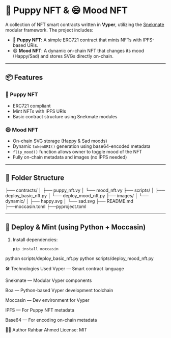 # 🐶 Puppy NFT & 😄 Mood NFT

A collection of NFT smart contracts written in **Vyper**, utilizing the [Snekmate](https://github.com/Boa-Network/snekmate) modular framework. The project includes:

- 🐶 **Puppy NFT**: A simple ERC721 contract that mints NFTs with IPFS-based URIs.
- 😄 **Mood NFT**: A dynamic on-chain NFT that changes its mood (Happy/Sad) and stores SVGs directly on-chain.

---

## 📦 Features

### 🐶 Puppy NFT
- ERC721 compliant
- Mint NFTs with IPFS URIs
- Basic contract structure using Snekmate modules

### 😄 Mood NFT
- On-chain SVG storage (Happy & Sad moods)
- Dynamic `tokenURI()` generation using base64-encoded metadata
- `flip_mood()` function allows owner to toggle mood of the NFT
- Fully on-chain metadata and images (no IPFS needed)

---

## 📁 Folder Structure

├── contracts/
│ ├── puppy_nft.vy
│ └── mood_nft.vy
├── scripts/
│ ├── deploy_basic_nft.py
│ └── deploy_mood_nft.py
├── images/
│ └── dynamic/
│ ├── happy.svg
│ └── sad.svg
├── README.md
├──moccasin.toml
├──pyproject.toml


---

## 🚀 Deploy & Mint (using Python + Moccasin)

1. Install dependencies:
   ```bash
   pip install moccasin
python scripts/deploy_basic_nft.py
python scripts/deploy_mood_nft.py

🛠️ Technologies Used
Vyper — Smart contract language

Snekmate — Modular Vyper components

Boa — Python-based Vyper development toolchain

Moccasin — Dev environment for Vyper

IPFS — For Puppy NFT metadata

Base64 — For encoding on-chain metadata

👨‍💻 Author
Rahbar Ahmed
License: MIT
